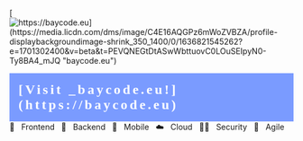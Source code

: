 [![https://baycode.eu](https://media.licdn.com/dms/image/C4E16AQGPz6mWoZVBZA/profile-displaybackgroundimage-shrink_350_1400/0/1636821545262?e=1701302400&v=beta&t=PEVQNEGtDtASwWbttuovC0LOuSEIpyN0-Ty8BA4_mJQ "baycode.eu")](https://baycode.eu)
<div style="padding: 16px;font-size:24px;background-color: #7a9bff; color:white;display:inline-block; font-weight:700;letter-spacing:4px;cursor:pointer;font-family: serif;" > [Visit _baycode.eu!](https://baycode.eu)</div>
💙&nbsp;&nbsp;&nbsp;Frontend&nbsp;&nbsp;&nbsp;🖤&nbsp;&nbsp;&nbsp;Backend&nbsp;&nbsp;&nbsp;📱&nbsp;&nbsp;&nbsp;Mobile&nbsp;&nbsp;&nbsp;☁️️&nbsp;&nbsp;&nbsp;Cloud&nbsp;&nbsp;&nbsp;👮🏻&nbsp;&nbsp;&nbsp;Security&nbsp;&nbsp;&nbsp;🎯&nbsp;&nbsp;&nbsp;Agile
